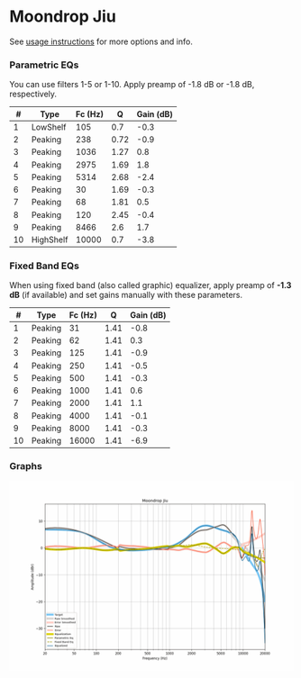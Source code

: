 # Moondrop Jiu
See [usage instructions](https://github.com/jaakkopasanen/AutoEq#usage) for more options and info.

### Parametric EQs
You can use filters 1-5 or 1-10. Apply preamp of -1.8 dB or -1.8 dB, respectively.

|   # | Type      |   Fc (Hz) |    Q |   Gain (dB) |
|-----|-----------|-----------|------|-------------|
|   1 | LowShelf  |       105 | 0.7  |        -0.3 |
|   2 | Peaking   |       238 | 0.72 |        -0.9 |
|   3 | Peaking   |      1036 | 1.27 |         0.8 |
|   4 | Peaking   |      2975 | 1.69 |         1.8 |
|   5 | Peaking   |      5314 | 2.68 |        -2.4 |
|   6 | Peaking   |        30 | 1.69 |        -0.3 |
|   7 | Peaking   |        68 | 1.81 |         0.5 |
|   8 | Peaking   |       120 | 2.45 |        -0.4 |
|   9 | Peaking   |      8466 | 2.6  |         1.7 |
|  10 | HighShelf |     10000 | 0.7  |        -3.8 |

### Fixed Band EQs
When using fixed band (also called graphic) equalizer, apply preamp of **-1.3 dB** (if available) and set gains manually with these parameters.

|   # | Type    |   Fc (Hz) |    Q |   Gain (dB) |
|-----|---------|-----------|------|-------------|
|   1 | Peaking |        31 | 1.41 |        -0.8 |
|   2 | Peaking |        62 | 1.41 |         0.3 |
|   3 | Peaking |       125 | 1.41 |        -0.9 |
|   4 | Peaking |       250 | 1.41 |        -0.5 |
|   5 | Peaking |       500 | 1.41 |        -0.3 |
|   6 | Peaking |      1000 | 1.41 |         0.6 |
|   7 | Peaking |      2000 | 1.41 |         1.1 |
|   8 | Peaking |      4000 | 1.41 |        -0.1 |
|   9 | Peaking |      8000 | 1.41 |        -0.3 |
|  10 | Peaking |     16000 | 1.41 |        -6.9 |

### Graphs
![](./Moondrop%20Jiu.png)
